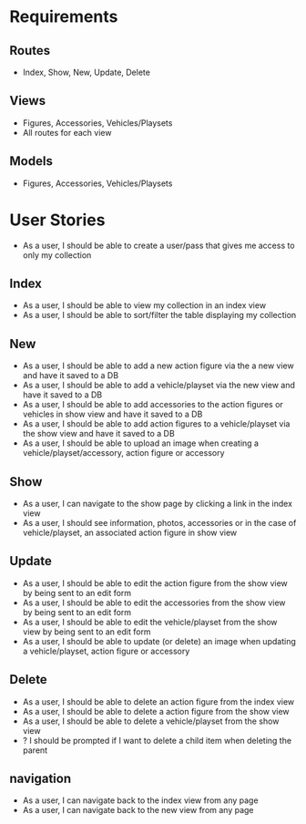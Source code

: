 
# Requirements
## Routes
- Index, Show, New, Update, Delete
## Views
- Figures, Accessories, Vehicles/Playsets
- All routes for each view
## Models
- Figures, Accessories, Vehicles/Playsets
# User Stories


- As a user, I should be able to create a user/pass that gives me access to only my collection
## Index
- As a user, I should be able to view my collection in an index view
- As a user, I should be able to sort/filter the table displaying my collection
## New
- As a user, I should be able to add a new action figure via the a new view and have it saved to a DB
- As a user, I should be able to add a vehicle/playset via the new view and have it saved to a DB
- As a user, I should be able to add accessories to the action figures or vehicles in show view and have it saved to a DB
- As a user, I should be able to add action figures to a vehicle/playset via the show view and have it saved to a DB
- As a user, I should be able to upload an image when creating a vehicle/playset/accessory, action figure or accessory

## Show
- As a user, I can navigate to the show page by clicking a link in the index view 
- As a user, I should see information, photos, accessories or in the case of vehicle/playset, an associated action figure in show view

## Update
- As a user, I should be able to edit the action figure from the show view by being sent to an edit form
- As a user, I should be able to edit the accessories from the show view by being sent to an edit form
- As a user, I should be able to edit the vehicle/playset from the show view by being sent to an edit form
- As a user, I should be able to update (or delete) an image when updating a vehicle/playset, action figure or accessory

## Delete
- As a user, I should be able to delete an action figure from the index view
- As a user, I should be able to delete a action figure from the show view
- As a user, I should be able to delete a vehicle/playset from the show view
- ? I should be prompted if I want to delete a child item when deleting the parent
## navigation
- As a user, I can navigate back to the index view from any page
- As a user, I can navigate back to the new view from any page